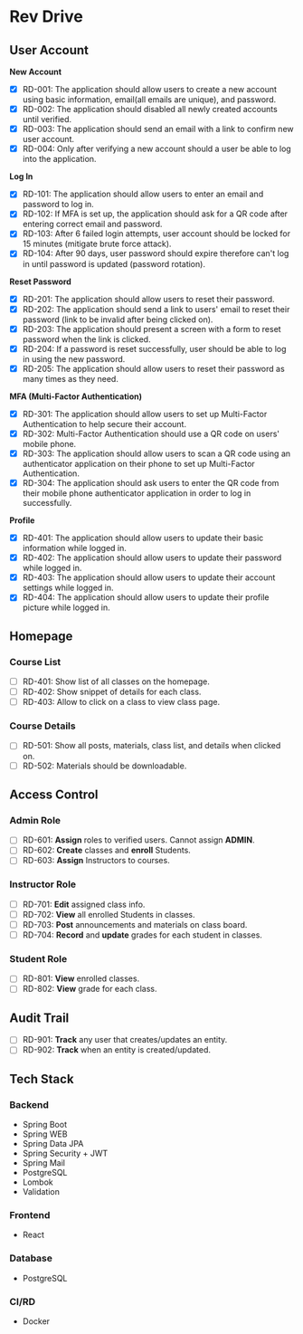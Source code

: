 # Rev Drive

## User Account

**New Account**
- [x] RD-001: The application should allow users to create a new account using basic information, email(all emails are unique), and password. 
- [x] RD-002: The application should disabled all newly created accounts until verified.
- [x] RD-003: The application should send an email with a link to confirm new user account.
- [x] RD-004: Only after verifying a new account should a user be able to log into the application.

**Log In**
- [x] RD-101: The application should allow users to enter an email and password to log in.
- [x] RD-102: If MFA is set up, the application should ask for a QR code after entering correct email and password.
- [x] RD-103: After 6 failed login attempts, user account should be locked for 15 minutes (mitigate brute force attack).
- [x] RD-104: After 90 days, user password should expire therefore can't log in until password is updated (password rotation).

**Reset Password**
- [x] RD-201: The application should allow users to reset their password.
- [x] RD-202: The application should send a link to users' email to reset their password (link to be invalid after being clicked on).
- [x] RD-203: The application should present a screen with a form to reset password when the link is clicked.
- [x] RD-204: If a password is reset successfully, user should be able to log in using the new password.
- [x] RD-205: The application should allow users to reset their password as many times as they need.

**MFA (Multi-Factor Authentication)**
- [x] RD-301: The application should allow users to set up Multi-Factor Authentication to help secure their account.
- [x] RD-302: Multi-Factor Authentication should use a QR code on users' mobile phone.
- [x] RD-303: The application should allow users to scan a QR code using an authenticator application on their phone to set up Multi-Factor Authentication.
- [x] RD-304: The application should ask users to enter the QR code from their mobile phone authenticator application in order to log in successfully.

**Profile**
- [x] RD-401: The application should allow users to update their basic information while logged in.
- [x] RD-402: The application should allow users to update their password while logged in.
- [x] RD-403: The application should allow users to update their account settings while logged in.
- [x] RD-404: The application should allow users to update their profile picture while logged in.

## Homepage

### Course List

- [ ] RD-401: Show list of all classes on the homepage.
- [ ] RD-402: Show snippet of details for each class.
- [ ] RD-403: Allow to click on a class to view class page.

### Course Details

- [ ] RD-501: Show all posts, materials, class list, and details when clicked on.
- [ ] RD-502: Materials should be downloadable.

## Access Control

### Admin Role

- [ ] RD-601: **Assign** roles to verified users. Cannot assign **ADMIN**.
- [ ] RD-602: **Create** classes and **enroll** Students.
- [ ] RD-603: **Assign** Instructors to courses.

### Instructor Role

- [ ] RD-701: **Edit** assigned class info.
- [ ] RD-702: **View** all enrolled Students in classes.
- [ ] RD-703: **Post** announcements and materials on class board.
- [ ] RD-704: **Record** and **update** grades for each student in classes.

### Student Role

- [ ] RD-801: **View** enrolled classes.
- [ ] RD-802: **View** grade for each class.

## Audit Trail

- [ ] RD-901: **Track** any user that creates/updates an entity.
- [ ] RD-902: **Track** when an entity is created/updated.

## Tech Stack

### Backend

- Spring Boot
- Spring WEB
- Spring Data JPA
- Spring Security + JWT
- Spring Mail
- PostgreSQL
- Lombok
- Validation

### Frontend

- React

### Database

- PostgreSQL

### CI/RD

- Docker
